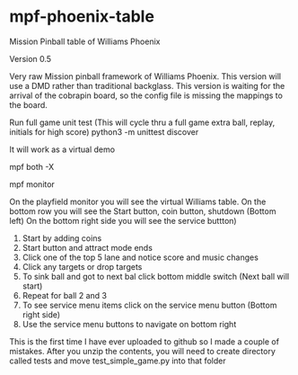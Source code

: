 # mpf-phoenix-table
Mission Pinball table of Williams Phoenix 

Version 0.5

Very raw Mission pinball framework of Williams Phoenix. This version will use a DMD rather than traditional backglass.
This version is waiting for the arrival of the cobrapin board, so the config file is missing the mappings to the board.

Run full game unit test (This will cycle thru a full game extra ball, replay, initials for high score)
python3 -m unittest discover

It will work as a virtual demo

mpf both -X

mpf monitor

On the playfield monitor you will see the virtual Williams table. On the bottom row you will see the Start button, coin button, shutdown (Bottom left)
On the bottom right side you will see the service buttton)

1) Start by adding coins
2) Start button and attract mode ends
3) Click one of the top 5 lane and notice score and music changes
4) Click any targets or drop targets
5) To sink ball and got to next bal click bottom middle switch (Next ball will start)
6) Repeat for ball 2 and 3
7) To see service menu items click on the service menu button (Bottom right side)
8) Use the service menu buttons to navigate on bottom right

This is the first time I have ever uploaded to github so I made a couple of mistakes.
After you unzip the contents, you will need to create directory called tests and move test_simple_game.py into that folder
